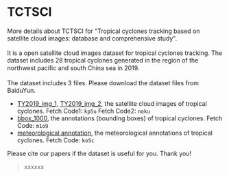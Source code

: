 # TCTSCI
More details about TCTSCI for "Tropical cyclones tracking based on satellite cloud images: database and comprehensive study".<br><br>
It is a open satellite cloud images dataset for tropical cyclones tracking. The dataset includes 28 tropical cyclones generated in the region of the northwest paciﬁc and south China sea in 2019.<br><br>
The dataset includes 3 files. Please download the dataset files from BaiduYun.<br>
* [TY2019_img_1](https://pan.baidu.com/s/16XjV4diXiz3WjhrJLx2qxg), [TY2019_img_2](https://pan.baidu.com/s/1N9VvxLeUVpzR2bYagPXRxg), the satellite cloud images of tropical cyclones. Fetch Code1: `kp5u` Fetch Code2: `noku`
* [bbox_1000](https://pan.baidu.com/s/15RaNihPvXUT91wKqeq4k9Q), the annotations (bounding boxes) of tropical cyclones. Fetch Code: `m1o9`
* [meteorological annotation](https://pan.baidu.com/s/1jLkAVxvuKsvfu5SYP4fR8g), the meteorological annotations of tropical cyclones. Fetch Code: `ko5c`

Please cite our papers if the dataset is useful for you. Thank you!
>xxxxxx

